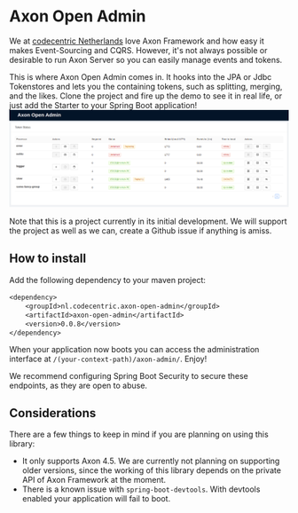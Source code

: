 # Axon Open Admin

We at [codecentric Netherlands](https://codecentric.nl) love Axon Framework and how easy it makes Event-Sourcing and CQRS. However, it's not always possible or desirable to run Axon Server so you can easily manage events and tokens. 

This is where Axon Open Admin comes in. It hooks into the JPA or Jdbc Tokenstores and lets you the containing tokens, such as splitting, merging, and the likes. Clone the project and fire up the demo to see it in real life, or just add the Starter to your Spring Boot application!
![](resources/teaser.png)


Note that this is a project currently in its initial development. We will support the project as well as we can, create a Github issue if anything is amiss. 

## How to install

Add the following dependency to your maven project:

```
<dependency>
    <groupId>nl.codecentric.axon-open-admin</groupId>
    <artifactId>axon-open-admin</artifactId>
    <version>0.0.8</version>
</dependency>
```

When your application now boots you can access the administration interface at `/(your-context-path)/axon-admin/`. Enjoy!

We recommend configuring Spring Boot Security to secure these endpoints, as they are open to abuse. 

## Considerations
There are a few things to keep in mind if you are planning on using this library:

- It only supports Axon 4.5. We are currently not planning on supporting older versions, since the working of this library depends on the private API of Axon Framework at the moment.
- There is a known issue with `spring-boot-devtools`. With devtools enabled your application will fail to boot.

